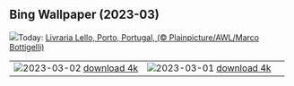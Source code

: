 ## Bing Wallpaper (2023-03)
![](https://www.bing.com/th?id=OHR.WorldBookDay_EN-GB4290155371_UHD.jpg&w=1000)Today: [Livraria Lello, Porto, Portugal, (© Plainpicture/AWL/Marco Bottigelli)](https://www.bing.com/th?id=OHR.WorldBookDay_EN-GB4290155371_UHD.jpg)

|      |      |      |
| :----: | :----: | :----: |
|![](https://www.bing.com/th?id=OHR.ManchesterSerenity_EN-GB3487230863_UHD.jpg&pid=hp&w=384&h=216&rs=1&c=4)2023-03-02 [download 4k](https://www.bing.com/th?id=OHR.ManchesterSerenity_EN-GB3487230863_UHD.jpg)|![](https://www.bing.com/th?id=OHR.AtraniAmalfi_EN-GB3935417356_UHD.jpg&pid=hp&w=384&h=216&rs=1&c=4)2023-03-01 [download 4k](https://www.bing.com/th?id=OHR.AtraniAmalfi_EN-GB3935417356_UHD.jpg)|